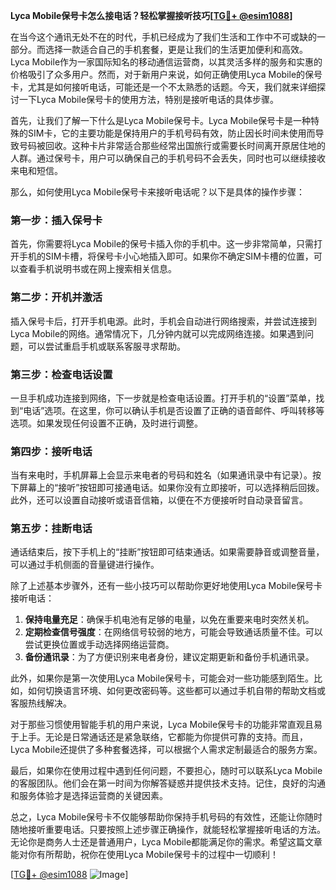 **Lyca Mobile保号卡怎么接电话？轻松掌握接听技巧[[TG💪+ @esim1088](https://t.me/s/esim1088)]**

在当今这个通讯无处不在的时代，手机已经成为了我们生活和工作中不可或缺的一部分。而选择一款适合自己的手机套餐，更是让我们的生活更加便利和高效。Lyca Mobile作为一家国际知名的移动通信运营商，以其灵活多样的服务和实惠的价格吸引了众多用户。然而，对于新用户来说，如何正确使用Lyca Mobile的保号卡，尤其是如何接听电话，可能还是一个不太熟悉的话题。今天，我们就来详细探讨一下Lyca Mobile保号卡的使用方法，特别是接听电话的具体步骤。

首先，让我们了解一下什么是Lyca Mobile保号卡。Lyca Mobile保号卡是一种特殊的SIM卡，它的主要功能是保持用户的手机号码有效，防止因长时间未使用而导致号码被回收。这种卡片非常适合那些经常出国旅行或需要长时间离开原居住地的人群。通过保号卡，用户可以确保自己的手机号码不会丢失，同时也可以继续接收来电和短信。

那么，如何使用Lyca Mobile保号卡来接听电话呢？以下是具体的操作步骤：

### **第一步：插入保号卡**
首先，你需要将Lyca Mobile的保号卡插入你的手机中。这一步非常简单，只需打开手机的SIM卡槽，将保号卡小心地插入即可。如果你不确定SIM卡槽的位置，可以查看手机说明书或在网上搜索相关信息。

### **第二步：开机并激活**
插入保号卡后，打开手机电源。此时，手机会自动进行网络搜索，并尝试连接到Lyca Mobile的网络。通常情况下，几分钟内就可以完成网络连接。如果遇到问题，可以尝试重启手机或联系客服寻求帮助。

### **第三步：检查电话设置**
一旦手机成功连接到网络，下一步就是检查电话设置。打开手机的“设置”菜单，找到“电话”选项。在这里，你可以确认手机是否设置了正确的语音邮件、呼叫转移等选项。如果发现任何设置不正确，及时进行调整。

### **第四步：接听电话**
当有来电时，手机屏幕上会显示来电者的号码和姓名（如果通讯录中有记录）。按下屏幕上的“接听”按钮即可接通电话。如果你没有立即接听，可以选择稍后回拨。此外，还可以设置自动接听或语音信箱，以便在不方便接听时自动录音留言。

### **第五步：挂断电话**
通话结束后，按下手机上的“挂断”按钮即可结束通话。如果需要静音或调整音量，可以通过手机侧面的音量键进行操作。

除了上述基本步骤外，还有一些小技巧可以帮助你更好地使用Lyca Mobile保号卡接听电话：

1. **保持电量充足**：确保手机电池有足够的电量，以免在重要来电时突然关机。
2. **定期检查信号强度**：在网络信号较弱的地方，可能会导致通话质量不佳。可以尝试更换位置或手动选择网络运营商。
3. **备份通讯录**：为了方便识别来电者身份，建议定期更新和备份手机通讯录。

此外，如果你是第一次使用Lyca Mobile保号卡，可能会对一些功能感到陌生。比如，如何切换语言环境、如何更改密码等。这些都可以通过手机自带的帮助文档或客服热线解决。

对于那些习惯使用智能手机的用户来说，Lyca Mobile保号卡的功能非常直观且易于上手。无论是日常通话还是紧急联络，它都能为你提供可靠的支持。而且，Lyca Mobile还提供了多种套餐选择，可以根据个人需求定制最适合的服务方案。

最后，如果你在使用过程中遇到任何问题，不要担心，随时可以联系Lyca Mobile的客服团队。他们会在第一时间为你解答疑惑并提供技术支持。记住，良好的沟通和服务体验才是选择运营商的关键因素。

总之，Lyca Mobile保号卡不仅能够帮助你保持手机号码的有效性，还能让你随时随地接听重要电话。只要按照上述步骤正确操作，就能轻松掌握接听电话的方法。无论你是商务人士还是普通用户，Lyca Mobile都能满足你的需求。希望这篇文章能对你有所帮助，祝你在使用Lyca Mobile保号卡的过程中一切顺利！

[[TG💪+ @esim1088](https://t.me/s/esim1088) ![Image](https://i.postimg.cc/4NQfJmqS/Snipaste-2025-05-13-00-14-12.png)]